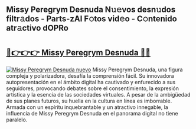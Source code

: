 ## Missy Peregrym Desnuda N𝚞𝚎vos desn𝚞dos filtr𝚊dos - Parts-zAI F𝚘tos vid𝚎o - C𝚘ntenido atr𝚊ctivo dOPRo

# <h2><a href="http://mb05wy.tromn.icu/?c=Missy+Peregrym+Desnuda">🔗👉👉👉 Missy Peregrym Desnuda 🔗🔗</a></h2>

[![Missy Peregrym Desnuda nuevo](https://i.imgur.com/pEAQMta.gif)](http://mb05wy.tromn.icu/?c=Missy+Peregrym+Desnuda)
Missy Peregrym Desnuda, una figura compleja y polarizadora, desafía la comprensión fácil. Su innovadora autopresentación en el ámbito digital ha cautivado y enfurecido a sus seguidores, provocando debates sobre el consentimiento, la expresión artística y la esencia de las sociedades virtuales. A pesar de la ambigüedad de sus planes futuros, su huella en la cultura en línea es imborrable. Armada con un espíritu inquebrantable y un atractivo innegable, la influencia de Missy Peregrym Desnuda en el panorama digital no tiene paralelo.
